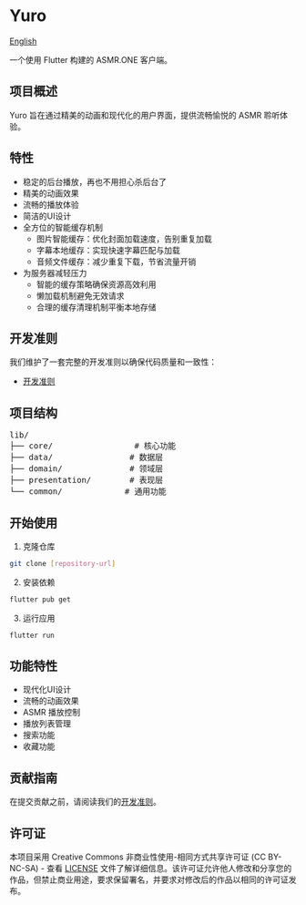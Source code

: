 # Yuro

[English](README_en.md)

一个使用 Flutter 构建的 ASMR.ONE 客户端。

## 项目概述

Yuro 旨在通过精美的动画和现代化的用户界面，提供流畅愉悦的 ASMR 聆听体验。

## 特性

- 稳定的后台播放，再也不用担心杀后台了
- 精美的动画效果
- 流畅的播放体验
- 简洁的UI设计
- 全方位的智能缓存机制
  - 图片智能缓存：优化封面加载速度，告别重复加载
  - 字幕本地缓存：实现快速字幕匹配与加载
  - 音频文件缓存：减少重复下载，节省流量开销
- 为服务器减轻压力
  - 智能的缓存策略确保资源高效利用
  - 懒加载机制避免无效请求
  - 合理的缓存清理机制平衡本地存储

## 开发准则

我们维护了一套完整的开发准则以确保代码质量和一致性：
- [开发准则](docs/guidelines_zh.md)

## 项目结构

<pre>
lib/
├── core/                 # 核心功能
├── data/                # 数据层
├── domain/              # 领域层
├── presentation/        # 表现层
└── common/             # 通用功能
</pre>

## 开始使用

1. 克隆仓库
```bash
git clone [repository-url]
```

2. 安装依赖
```bash
flutter pub get
```

3. 运行应用
```bash
flutter run
```

## 功能特性

- 现代化UI设计
- 流畅的动画效果
- ASMR 播放控制
- 播放列表管理
- 搜索功能
- 收藏功能

## 贡献指南

在提交贡献之前，请阅读我们的[开发准则](docs/guidelines_zh.md)。

## 许可证

本项目采用 Creative Commons 非商业性使用-相同方式共享许可证 (CC BY-NC-SA) - 查看 [LICENSE](LICENSE) 文件了解详细信息。该许可证允许他人修改和分享您的作品，但禁止商业用途，要求保留署名，并要求对修改后的作品以相同的许可证发布。
